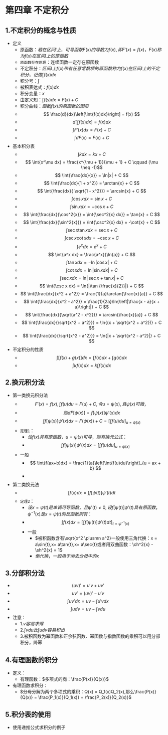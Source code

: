 # 第四章 不定积分

## 1.不定积分的概念与性质

- 定义
  - 原函数：$若在区间I上，可导函数F(x)的导数为f(x),即F'(x)=f(x)，F(x)称为f(x)在区间I上的原函数$
  - `原函数存在原理`：连续函数一定存在原函数
  - 不定积分：$区间I上f(x)带有任意常数项的原函数称为f(x)在区间I上的不定积分，记做\int{f(x)dx}$
  - 积分号：$\int$
  - 被积表达式：$f(x)dx$
  - 积分变量：$x$
  - 由定义知：$\int{f(s)dx} = F(x) + C$
  - 积分曲线：$函数f(x)的原函数的图形$
  - $$ \frac{d}{dx}\left[\int{f(x)dx}\right] = f(x) $$
  - $$ d\left[\int{f(x)dx}\right] = f(x)dx $$
  - $$ \int{F'(x)dx} = F(x) + C $$
  - $$ \int{dF(x)} = F(x) + C $$
- 基本积分表
  - $$ \int{k dx} = kx + C $$
  - $$ \int{x^\mu dx} = \frac{x^{\mu + 1}}{\mu + 1} + C \qquad (\mu \neq -1)$$
  - $$ \int{\frac{dx}{x}} = \ln|x| + C $$
  - $$ \int{\frac{dx}{1 + x^2}} = \arctan{x} + C $$
  - $$ \int{\frac{dx}{ \sqrt{1 - x^2}}} = \arcsin{x} + C $$
  - $$ \int{\cos x dx} = \sin{x} + C $$
  - $$ \int {\sin{x}dx}  = -\cos{x} + C $$
  - $$ \int{\frac{dx}{\cos^2{x}} = \int{\sec^2{x} dx}} = \tan{x} + C $$
  - $$ \int{\frac{dx}{\sin^2{x}}} = \int{\csc^2{x} dx} = -\cot{x} + C $$
  - $$ \int{\sec{x}\tan{x} dx} = \sec{x} + C $$
  - $$ \int{\csc{x}\cot{x} dx} = -\csc{x} + C $$
  - $$ \int{e^x dx} = e^x + C $$
  - $$ \int{a^x dx} = \frac{a^x}{\ln{a}} + C $$
  - $$ \int{\tan x dx} = -\ln{|\cos x|} + C $$
  - $$ \int{\cot x dx} = \ln{|\sin x dx|} + C $$
  - $$ \int{\sec x dx} = \ln{|\sec x + \tan x|} + C $$
  - $$ \int{\csc x dx} = \ln{|\tan {\frac{x}{2}}|} + C $$
  - $$ \int{\frac{dx}{x^2 + a^2}} = \frac{1}{a}\arctan{\frac{x}{a}} + C $$
  - $$ \int{\frac{dx}{x^2 - a^2}} = \frac{1}{2a}\ln{\left|\frac{x - a}{x + a}\right|} + C $$
  - $$ \int{\frac{dx}{\sqrt{a^2 - x^2}}} = \arcsin{\frac{x}{a}} + C $$
  - $$ \int{\frac{dx}{\sqrt{x^2 + a^2}}} = \ln{(x + \sqrt{x^2 + a^2})} + C $$
  - $$ \int{\frac{dx}{\sqrt{x^2 - a^2}}} = \ln{|x + \sqrt{x^2 - a^2}|} + C $$
- 不定积分的性质
  - $$ \int{[f(x) + g(x)]dx} = \int{f(x)dx} + \int{g(x)dx} $$
  - $$ \int{kf(x)dx} = k\int{f(x)dx} $$

## 2.换元积分法

- 第一类换元积分法
  - $$ F'(x) = f(x),\int{f(u)du} = F(u) + C ,令u = \psi(x),且\psi(x)可微，$$
  - $$ 则dF[\psi(x)] = f[\psi(x)]\psi'(x)dx $$
  - $$ \int{f[\psi(x)]\psi'(x)dx} = F(\psi(x)) + C = \left[\int{f(u)du}\right]_{u = \psi(x)} $$
  - `定理1`：
    - $设f(x)具有原函数，u = \psi(x)可导，则有换元公式：$
    - $$ \int{f[\psi(x)]\psi'(x)dx} = \left[\int{f(u)du}\right]_{u = \psi(x)} $$
  - 一般
    - $$ \int{f(ax+b)dx} = \frac{1}{a}\left[\int{f(u)du}\right]_{u = ax + b} $$
    - $$  $$
- 第二类换元法
  - $$ \int{f(x)dx} = \int{f[\psi(t)]\psi'(t) dt} $$
  - `定理2`：
    - $设x=\psi(t)是单调可导函数，且\psi'(t)\neq 0,设f[\psi(t)]\psi'(t)具有原函数，\psi^{-1}(x)是x= \psi(t)的反函数则有：$
    - $$ \int{f(x)dx} = \left[\int{f[\psi(t)]\psi'(t) dt}\right]_{t =\psi^{-1}(x) }$$
    - 一般
      - $被积函数含有\sqrt{x^2 \plusmn a^2}一般使用三角代换：x = a\sin{t},x= a\tan{t},x= a\sec{t}或者用双曲函数：\ch^2{x} - \sh^2{x} = 1$
      - $倒代换，一般用于消去分母中的x$

## 3.分部积分法

- $$(uv)' = u'v + uv' $$
- $$uv' = (uv)' - u'v $$
- $$\int{uv'dx} = uv - \int{u'vdx}$$
- $$\int{udv} = uv - \int{vdu} $$
- 注意：
  - 1.$v容易求得$
  - 2.$\int{vdu} 比\int{udv}容易积出$
  - 3.被积函数为幂函数和正余弦函数、幂函数与指数函数的乘积可以用分部积分，降幂

## 4.有理函数的积分

- 定义：
  - 有理函数：$多项式的商：\frac{P(x)}{Q(x)}$
- 有理函数求积分：
  - $分母分解为两个多项式的乘积：Q(x) = Q_1(x)Q_2(x),那么\frac{P(x)}{Q(x)} = \frac{P_1(x)}{Q_1(x)} + \frac{P_2(x)}{Q_2(x)}$

## 5.积分表的使用

- 使用递推公式求积分的例子

<script type="text/javascript" src="http://cdn.mathjax.org/mathjax/latest/MathJax.js?config=TeX-AMS-MML_HTMLorMML"></script>
<script type="text/x-mathjax-config">
  MathJax.Hub.Config({ tex2jax: {inlineMath: [['$', '$']]}, messageStyle: "none" });
</script>